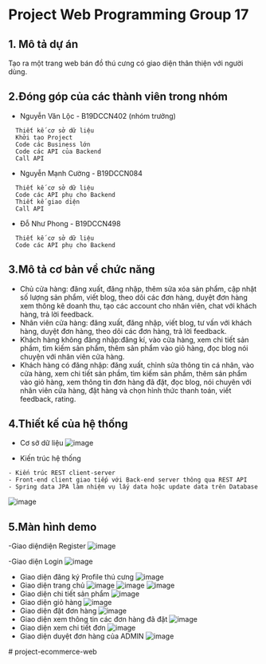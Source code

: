 ﻿# Project Web Programming Group 17
## 1. Mô tả dự án
  Tạo ra một trang web bán đồ thú cưng có giao diện thân thiện với người dùng.
  
## 2.Đóng góp của các thành viên trong nhóm 
  - Nguyễn Văn Lộc - B19DCCN402 (nhóm trưởng)
```
  Thiết kế cơ sở dữ liệu
  Khởi tạo Project
  Code các Business lớn
  Code các API của Backend
  Call API
```
  - Nguyễn Mạnh Cường - B19DCCN084
```
  Thiết kế cơ sở dữ liệu
  Code các API phụ cho Backend
  Thiết kế giao diện
  Call API
```
  - Đỗ Như Phong - B19DCCN498
```
  Thiết kế cơ sở dữ liệu
  Code các API phụ cho Backend
```
## 3.Mô tả cơ bản về chức năng 
- Chủ cửa hàng: đăng xuất, đăng nhập, thêm sửa xóa sản phẩm, cập nhật số lượng sản phẩm, viết blog, theo dõi các đơn hàng, duyệt đơn hàng xem thông kê doanh thu, tạo các account cho nhân viên, chat với khách hàng, trả lời feedback.
- Nhân viên cửa hàng: đăng xuất, đăng nhập, viết blog, tư vấn với khách hàng, duyệt đơn hàng, theo dõi các đơn hàng, trả lời feedback.
- Khách hàng không đăng nhập:đăng kí, vào cửa hàng, xem chi tiết sản phầm, tìm kiếm sản phẩm, thêm sản phẩm vào giỏ hàng, đọc blog nói chuyện với nhân viên cửa hàng.
- Khách hàng có đăng nhập: đăng xuất, chỉnh sửa thông tin cá nhân, vào cửa hàng, xem chi tiết sản phầm, tìm kiếm sản phầm, thêm sản phẩm vào giỏ hàng, xem thông tin đơn hàng đã đặt, đọc blog, nói chuyên với nhân viên cửa hàng, đặt hàng và chọn hình thức thanh toán, viết feedback, rating.

## 4.Thiết kế của hệ thống
- Cơ sở dữ liệu
![image](https://user-images.githubusercontent.com/89693547/170550121-50915f1b-378a-4afc-b613-6ec9247ec13a.png)

- Kiến trúc hệ thống

```
- Kiến trúc REST client-server 
- Front-end client giao tiếp với Back-end server thông qua REST API 
- Spring data JPA làm nhiệm vụ lấy data hoặc update data trên Database
```
![image](https://user-images.githubusercontent.com/89693547/170550422-e2069f91-0139-434e-8008-f63ccc4ca794.png)

## 5.Màn hình demo 
-Giao diệndiện Register
![image](https://user-images.githubusercontent.com/89693547/170550757-d471caac-3976-459e-94ee-2ed97ca8fcd8.png)

-Giao diện Login
![image](https://user-images.githubusercontent.com/89693547/170550799-a3324294-04b7-46a1-96f3-fce6d4df2e9a.png)
- Giao diện đăng ký Profile thú cưng
![image](https://user-images.githubusercontent.com/89693547/170646496-270dfc7b-b62c-4b07-b35b-6abc70ae40fc.png)
- Giao diện trang chủ
![image](https://user-images.githubusercontent.com/89693547/170551006-7b5aa6b5-2d2a-48b0-9683-8c0ec63b19a2.png)
![image](https://user-images.githubusercontent.com/89693547/170551018-8a0b07c5-e192-4294-83ff-ebd712948324.png)
![image](https://user-images.githubusercontent.com/89693547/170551034-2d36a192-c4a5-4d3b-b0b5-20ce6ed01e8e.png)
- Giao diện chi tiết sản phẩm
![image](https://user-images.githubusercontent.com/89693547/170551790-d8dbc85b-e50f-42e3-8a10-0e771ea46b20.png)
- Giao diện giỏ hàng
![image](https://user-images.githubusercontent.com/89693547/170551581-b378aa11-89aa-4107-8bc8-235e272b4f4d.png)
- Giao diện đặt đơn hàng
![image](https://user-images.githubusercontent.com/89693547/170551346-dd90cfe2-3c1e-49a0-b0d5-b29e509c2f14.png)
- Giao diện xem thông tin các đơn hàng đã đặt
![image](https://user-images.githubusercontent.com/89693547/170552214-f4dac531-6ecf-41fd-a513-a65aa4dee39a.png)
- Giao diện xem chi tiết đơn
![image](https://user-images.githubusercontent.com/89693547/170552285-827cf0c7-4171-4fbf-b92d-67beeda68d5a.png)
- Giao diện duyệt đơn hàng của ADMIN
![image](https://user-images.githubusercontent.com/89693547/170552424-a3993269-ae58-4fd6-bf9d-1c590e41f82c.png)



























#   p r o j e c t - e c o m m e r c e - w e b  
 
